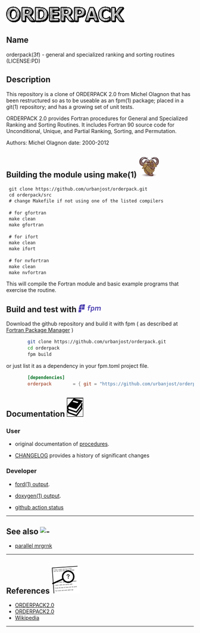 ![ORDERPACK](docs/images/orderpack.gif)
## Name
   orderpack(3f) - general and specialized ranking and sorting routines
   (LICENSE:PD)

## Description

This repository is a clone of ORDERPACK 2.0 from Michel Olagnon that
has been restructured so as to be useable as an fpm(1) package; placed
in a git(1) repository; and has a growing set of unit tests.

ORDERPACK 2.0 provides Fortran procedures for General and Specialized
Ranking and Sorting Routines.  It includes Fortran 90 source code for
Unconditional, Unique, and Partial Ranking, Sorting, and Permutation.

Authors: Michel Olagnon
date: 2000-2012

## Building the module using make(1) ![gmake](docs/images/gnu.gif)
     git clone https://github.com/urbanjost/orderpack.git
     cd orderpack/src
     # change Makefile if not using one of the listed compilers
     
     # for gfortran
     make clean
     make gfortran
     
     # for ifort
     make clean
     make ifort

     # for nvfortran
     make clean
     make nvfortran

This will compile the Fortran module and basic example
programs that exercise the routine.

## Build and test with ![fpm](docs/images/fpm_logo.gif)

   Download the github repository and build it with
   fpm ( as described at [Fortran Package Manager](https://github.com/fortran-lang/fpm) )

```bash
        git clone https://github.com/urbanjost/orderpack.git
        cd orderpack
        fpm build
```

   or just list it as a dependency in your fpm.toml project file.

```toml
        [dependencies]
        orderpack        = { git = "https://github.com/urbanjost/orderpack.git" }
```
## Documentation   ![docs](docs/images/docs.gif)

### User
   - original documentation of [procedures](https://urbanjost.github.io/orderpack/).
<!--
   - A single page that uses javascript to combine all the HTML
     descriptions of the man-pages is at 
     [BOOK_orderpack](https://urbanjost.github.io/orderpack/BOOK_orderpack.html).

   - a simple index to the man-pages in HTML form for the
   [routines](https://urbanjost.github.io/orderpack/man3.html) 
   and [programs](https://urbanjost.github.io/orderpack/man1.html) 

   - There are man-pages in the repository download in the docs/ directory
     that may be installed on ULS (Unix-Like Systems).

   - ![man-pages](docs/images/manpages.gif)
      + [manpages.zip](https://urbanjost.github.io/orderpack/manpages.zip)
      + [manpages.tgz](https://urbanjost.github.io/orderpack/manpages.tgz)
-->

   - [CHANGELOG](docs/CHANGELOG.md) provides a history of significant changes

### Developer
   - [ford(1) output](https://urbanjost.github.io/orderpack/fpm-ford/index.html).
   - [doxygen(1) output](https://urbanjost.github.io/orderpack/doxygen_out/html/index.html).

   - [github action status](docs/STATUS.md) 
---
## See also ![-](docs/images/demos.gif)
   * [parallel mrgrnk](https://github.com/cphyc/Fortran-parallel-sort)

---
## References ![-](docs/images/ref.gif)

   * [ORDERPACK2.0](http://www.fortran-2000.com/rank/)
   * [ORDERPACK2.0](https://forge-dga.jouy.inra.fr/svn/qtlmap/trunk/lib/orderpack-2.0/index.html)
   * [Wikipedia](https://en.m.wikipedia.org/wiki/Sorting_algorithm)

---
